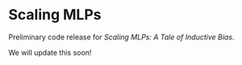 # Scaling MLPs

Preliminary code release for *Scaling MLPs: A Tale of Inductive Bias*. 

We will update this soon!
